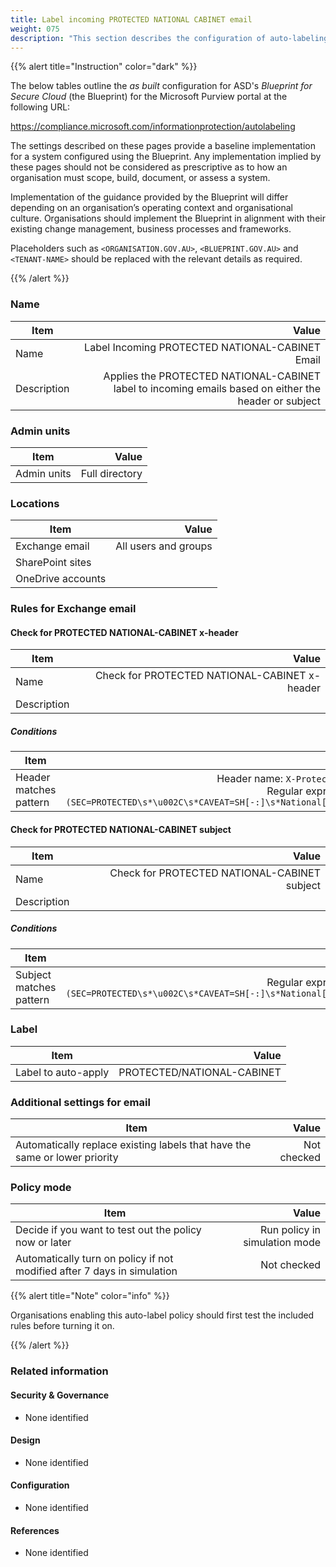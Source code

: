 ```yaml
---
title: Label incoming PROTECTED NATIONAL CABINET email
weight: 075
description: "This section describes the configuration of auto-labeling within Microsoft Purview associated with systems built according to guidance in ASD's Blueprint for Secure Cloud."
---
```


{{% alert title="Instruction" color="dark" %}}
 
The below tables outline the *as built* configuration for ASD's *Blueprint for Secure Cloud* (the Blueprint) for the Microsoft Purview portal at the following URL: 
 
https://compliance.microsoft.com/informationprotection/autolabeling
 
The settings described on these pages provide a baseline implementation for a system configured using the Blueprint. Any implementation implied by these pages should not be considered as prescriptive as to how an organisation must scope, build, document, or assess a system.

Implementation of the guidance provided by the Blueprint will differ depending on an organisation’s operating context and organisational culture. Organisations should implement the Blueprint in alignment with their existing change management, business processes and frameworks.

Placeholders such as `<ORGANISATION.GOV.AU>`, `<BLUEPRINT.GOV.AU>` and `<TENANT-NAME>` should be replaced with the relevant details as required.
 
{{% /alert %}}

### Name

| Item        |                                                                                                 Value |
| ----------- | ----------------------------------------------------------------------------------------------------: |
| Name        |                                                       Label Incoming PROTECTED NATIONAL-CABINET Email |
| Description | Applies the PROTECTED NATIONAL-CABINET label to incoming emails based on either the header or subject |

### Admin units

| Item        |          Value |
| ----------- | -------------: |
| Admin units | Full directory |

### Locations

| Item              |                Value |
| ----------------- | -------------------: |
| Exchange email    | All users and groups |
| SharePoint sites  |                      |
| OneDrive accounts |                      |

### Rules for Exchange email

#### Check for PROTECTED NATIONAL-CABINET x-header

| Item        |                                         Value |
| ----------- | --------------------------------------------: |
| Name        | Check for PROTECTED NATIONAL-CABINET x-header |
| Description |                                               |

##### Conditions

| Item                   |                                                                                                                             Value |
| ---------------------- | --------------------------------------------------------------------------------------------------------------------------------: |
| Header matches pattern | Header name: `X-Protective-Marking`<br>Regular expression: `(?im)(SEC=PROTECTED\s*\u002C\s*CAVEAT=SH[-:]\s*National[\s-]Cabinet)` |


#### Check for PROTECTED NATIONAL-CABINET subject

| Item        |                                        Value |
| ----------- | -------------------------------------------: |
| Name        | Check for PROTECTED NATIONAL-CABINET subject |
| Description |                                              |

##### Conditions

| Item                    |                                                                                      Value |
| ----------------------- | -----------------------------------------------------------------------------------------: |
| Subject matches pattern | Regular expression: `(?im)(SEC=PROTECTED\s*\u002C\s*CAVEAT=SH[-:]\s*National[\s-]Cabinet)` |

### Label

| Item                |                      Value |
| ------------------- | -------------------------: |
| Label to auto-apply | PROTECTED/NATIONAL-CABINET |

### Additional settings for email

| Item                                                                       |       Value |
| -------------------------------------------------------------------------- | ----------: |
| Automatically replace existing labels that have the same or lower priority | Not checked |

### Policy mode

| Item                                                                    |                         Value |
| ----------------------------------------------------------------------- | ----------------------------: |
| Decide if you want to test out the policy now or later                  | Run policy in simulation mode |
| Automatically turn on policy if not modified after 7 days in simulation |                   Not checked |

{{% alert title="Note" color="info" %}}

Organisations enabling this auto-label policy should first test the included rules before turning it on.

{{% /alert %}}

### Related information

#### Security & Governance

* None identified
  
#### Design

* None identified
  
#### Configuration

* None identified

#### References

* None identified